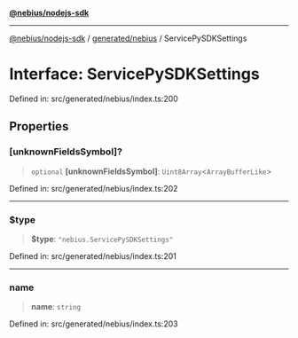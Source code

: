 [**@nebius/nodejs-sdk**](../../../README.md)

***

[@nebius/nodejs-sdk](../../../README.md) / [generated/nebius](../README.md) / ServicePySDKSettings

# Interface: ServicePySDKSettings

Defined in: src/generated/nebius/index.ts:200

## Properties

### \[unknownFieldsSymbol\]?

> `optional` **\[unknownFieldsSymbol\]**: `Uint8Array`\<`ArrayBufferLike`\>

Defined in: src/generated/nebius/index.ts:202

***

### $type

> **$type**: `"nebius.ServicePySDKSettings"`

Defined in: src/generated/nebius/index.ts:201

***

### name

> **name**: `string`

Defined in: src/generated/nebius/index.ts:203
